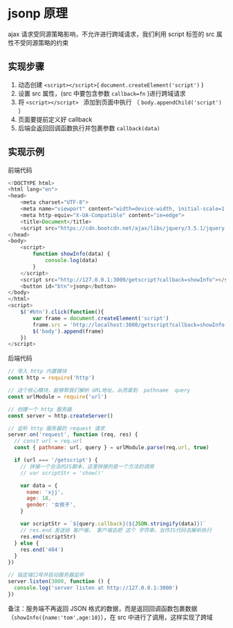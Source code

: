 # jsonp 原理

ajax 请求受同源策略影响，不允许进行跨域请求，我们利用 script 标签的 src 属性不受同源策略的约束

## 实现步骤

1. 动态创建 `<script></script>`( `document.createElement('script')` )
2. 设置 src 属性，(src 中要包含参数 `callback=fn` )进行跨域请求
3. 将 `<script></script> ` 添加到页面中执行 （ `body.appendChild('script')` ）
4. 页面要提前定义好 callback
5. 后端会返回回调函数执行并包裹参数 `callback(data)`

## 实现示例

前端代码

```js
<!DOCTYPE html>
<html lang="en">
<head>
    <meta charset="UTF-8">
    <meta name="viewport" content="width=device-width, initial-scale=1.0">
    <meta http-equiv="X-UA-Compatible" content="ie=edge">
    <title>Document</title>
    <script src="https://cdn.bootcdn.net/ajax/libs/jquery/3.5.1/jquery.js"></script>
</head>
<body>
    <script>
        function showInfo(data) {
            console.log(data)
        }
	</script>
	<script src="http://127.0.0.1:3000/getscript?callback=showInfo"></script>
	<button id="btn">jsonp</button>
</body>
</html>
<script>
    $('#btn').click(function(){
        var frame = document.createElement('script')
        frame.src = 'http://localhost:3000/getscript?callback=showInfo'
        $('body').append(frame)
    })
</script>
```

后端代码

```js
// 导入 http 内置模块
const http = require('http')

// 这个核心模块，能够帮我们解析 URL地址，从而拿到  pathname  query
const urlModule = require('url')

// 创建一个 http 服务器
const server = http.createServer()

// 监听 http 服务器的 request 请求
server.on('request', function (req, res) {
  // const url = req.url
  const { pathname: url, query } = urlModule.parse(req.url, true)

  if (url === '/getscript') {
    // 拼接一个合法的JS脚本，这里拼接的是一个方法的调用
    // var scriptStr = 'show()'

    var data = {
      name: 'xjj',
      age: 18,
      gender: '女孩子',
    }

    var scriptStr = `${query.callback}(${JSON.stringify(data)})`
    // res.end 发送给 客户端， 客户端去把 这个 字符串，当作JS代码去解析执行
    res.end(scriptStr)
  } else {
    res.end('404')
  }
})

// 指定端口号并启动服务器监听
server.listen(3000, function () {
  console.log('server listen at http://127.0.0.1:3000')
})
```

备注：服务端不再返回 JSON 格式的数据，而是返回回调函数包裹数据（`showInfo({name:'tom',age:18}`），在 src 中进行了调用，这样实现了跨域
